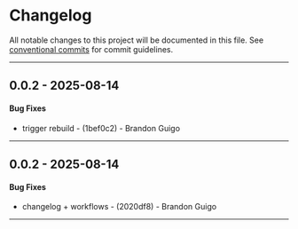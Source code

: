 # Changelog
All notable changes to this project will be documented in this file. See [conventional commits](https://www.conventionalcommits.org/) for commit guidelines.

- - -
## 0.0.2 - 2025-08-14
#### Bug Fixes
- trigger rebuild - (1bef0c2) - Brandon Guigo

- - -

## 0.0.2 - 2025-08-14
#### Bug Fixes
- changelog + workflows - (2020df8) - Brandon Guigo

- - -

